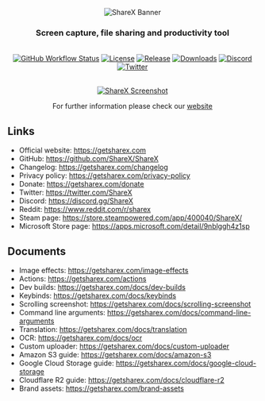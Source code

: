 <p align="center"><img src="https://getsharex.com/img/ShareX_Banner.png" alt="ShareX Banner"/></p>
<h3 align="center">Screen capture, file sharing and productivity tool</h3>
<br>
<div align="center">
  <a href="https://github.com/ShareX/ShareX/actions/workflows/build.yml"><img src="https://img.shields.io/github/actions/workflow/status/ShareX/ShareX/build.yml?branch=develop&label=Build&cacheSeconds=3600" alt="GitHub Workflow Status"/></a>
  <a href="./LICENSE.txt"><img src="https://img.shields.io/github/license/ShareX/ShareX?label=License&color=brightgreen&cacheSeconds=3600" alt="License"/></a>
  <a href="https://github.com/ShareX/ShareX/releases/latest"><img src="https://img.shields.io/github/v/release/ShareX/ShareX?label=Release&color=brightgreen&cacheSeconds=3600" alt="Release"/></a>
  <a href="https://getsharex.com/downloads"><img src="https://img.shields.io/github/downloads/ShareX/ShareX/total?label=Downloads&cacheSeconds=3600" alt="Downloads"/></a>
  <a href="https://discord.gg/ShareX"><img src="https://img.shields.io/discord/194170124859736065?label=Discord&cacheSeconds=3600" alt="Discord"/></a>
  <a href="https://twitter.com/intent/follow?screen_name=ShareX"><img src="https://img.shields.io/twitter/follow/ShareX?cacheSeconds=3600" alt="Twitter"/></a>
</div>
<br>
<p align="center"><a href="https://getsharex.com"><img src="https://getsharex.com/img/ShareX_Screenshot.png" alt="ShareX Screenshot"/></a></p>
<p align="center">For further information please check our <a href="https://getsharex.com">website</a></p>

## Links
* Official website: https://getsharex.com
* GitHub: https://github.com/ShareX/ShareX
* Changelog: https://getsharex.com/changelog
* Privacy policy: https://getsharex.com/privacy-policy
* Donate: https://getsharex.com/donate
* Twitter: https://twitter.com/ShareX
* Discord: https://discord.gg/ShareX
* Reddit: https://www.reddit.com/r/sharex
* Steam page: https://store.steampowered.com/app/400040/ShareX/
* Microsoft Store page: https://apps.microsoft.com/detail/9nblggh4z1sp

## Documents
* Image effects: https://getsharex.com/image-effects
* Actions: https://getsharex.com/actions
* Dev builds: https://getsharex.com/docs/dev-builds
* Keybinds: https://getsharex.com/docs/keybinds
* Scrolling screenshot: https://getsharex.com/docs/scrolling-screenshot
* Command line arguments: https://getsharex.com/docs/command-line-arguments
* Translation: https://getsharex.com/docs/translation
* OCR: https://getsharex.com/docs/ocr
* Custom uploader: https://getsharex.com/docs/custom-uploader
* Amazon S3 guide: https://getsharex.com/docs/amazon-s3
* Google Cloud Storage guide: https://getsharex.com/docs/google-cloud-storage
* Cloudflare R2 guide: https://getsharex.com/docs/cloudflare-r2
* Brand assets: https://getsharex.com/brand-assets
